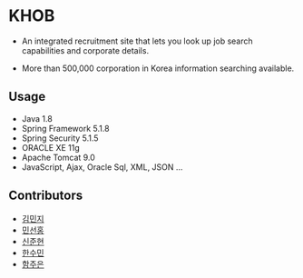 # KHOB
- An integrated recruitment site that lets you look up job search capabilities and corporate details.

- More than 500,000 corporation in Korea information searching available.

## Usage
- Java 1.8
- Spring Framework 5.1.8
- Spring Security 5.1.5
- ORACLE XE 11g 
- Apache Tomcat 9.0
- JavaScript, Ajax, Oracle Sql, XML, JSON ...

## Contributors
- <a href="https://github.com/minjiD" >김민지</a>
- <a href="https://github.com/yjayo0124">민선홍</a>
- <a href="https://github.com/JoonHyun94">신준현</a>
- <a href="https://github.com/KHHSM">한수민</a>
- <a href="https://github.com/jueunham">함주은</a>
